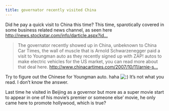 ```yaml
---
title: governator recently visited China
---
```


<p>Did he pay a quick visit to China this time? This time, sparotically covered in some business related news channel, as seen here <a href="http://news.stockstar.com/info/darticle.aspx?id=JL,20071015,00186874&amp;columnid=2921">http://news.stockstar.com/info/darticle.aspx?id...</a></p>

<blockquote>
  <p>The governator recently showed up in China, unbeknown to China Car Times, the wall of muscle that is Arnold Schwarzenegger paid a visit to Youngman auto as they recently signed up with ZAP! autos to make electric vehicles for the US market, you can read more about that deal here.
  <a href="http://www.chinacartimes.com/2007/10/11/arnie-shows-up-in-china-applauds-zap-and-youngman-deal/">http://www.chinacartimes.com/2007/10/11/arnie-s...</a></p>
</blockquote>

<p>Try to figure out the Chinese for Youngman auto. haha <img src='http://www.rijiben.org/smilies/icon_smile.gif' alt=':)' class='wp-smiley' />  It&#8217;s not what you read. I don&#8217;t know the answer.</p>

<p>Last time he visited in Beijing as a governor but more as a super movie start to appear in one of his movie&#8217;s premier or someone else&#8217; movie, he only came here to promote hollywood, which is true?</p>
